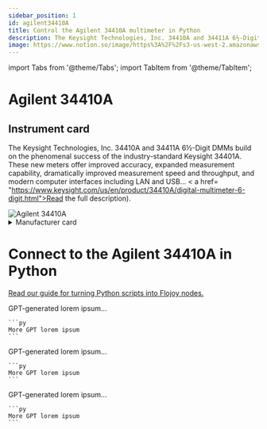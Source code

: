 ```yaml
---
sidebar_position: 1
id: agilent34410A
title: Control the Agilent 34410A multimeter in Python
description: The Keysight Technologies, Inc. 34410A and 34411A 6½-Digit DMMs build on the phenomenal success of the industry-standard Keysight 34401A.
image: https://www.notion.so/image/https%3A%2F%2Fs3-us-west-2.amazonaws.com%2Fsecure.notion-static.com%2Fb52a817b-b172-4d20-8cf1-08d696451b9c%2FUntitled.png
---
```


import Tabs from '@theme/Tabs';
import TabItem from '@theme/TabItem';

# Agilent 34410A

## Instrument card

<div style={{ width: '50%', float: 'left', clear: 'left' }}>
  
The Keysight Technologies, Inc. 34410A and 34411A 6½-Digit DMMs build on the phenomenal success of the industry-standard Keysight 34401A. These new meters offer improved accuracy, expanded measurement capability, dramatically improved measurement speed and throughput, and modern computer interfaces including LAN and USB… < a href=
"https://www.keysight.com/us/en/product/34410A/digital-multimeter-6-digit.html">Read the full description</a>).
</div>


<div style={{ width: '50%', float: 'right', clear: 'right' }}>
<img src="https://www.notion.so/image/https%3A%2F%2Fs3-us-west-2.amazonaws.com%2Fsecure.notion-static.com%2Fb52a817b-b172-4d20-8cf1-08d696451b9c%2FUntitled.png?table=block&id=dc89b78d-1d75-4a66-b3ec-381c4420f4cd&spaceId=207738b8-4752-4ab2-a742-7dbc10e396de&width=2000&userId=08a15830-3f2c-4a80-81c6-c0abae485b5d&cache=v2" alt="Agilent 34410A" />
</div>

<div style={{ display: 'block' }}>

<details><summary>Manufacturer card</summary>
  
<div style={{ width: '50%', float: 'left', clear: 'left' }}>
<i>Keysight Technologies, or Keysight, is an American company that manufactures electronics test and measurement equipment and software.</i> 
<a href="https://www.keysight.com/us/en/home.html">Website.</a>
<ul>
  <li>Headquarters: USA</li>
  <li>Yearly revenue: (USD): $5,420M</li>
</ul>
</div>

<div style={{ width: '50%', float: 'right', clear: 'right' }}>
<img src="https://www.notion.so/image/https%3A%2F%2Fs3-us-west-2.amazonaws.com%2Fsecure.notion-static.com%2F45b1e4f7-838c-4beb-8806-10d728fd191e%2FUntitled.png?table=block&id=fe3d0aee-491a-4624-8d07-c3a3ee7bf6a7&spaceId=207738b8-4752-4ab2-a742-7dbc10e396de&width=2000&userId=08a15830-3f2c-4a80-81c6-c0abae485b5d&cache=v2" alt="Keysight" />
</div>

</details>

</div>

# Connect to the Agilent 34410A in Python

[Read our guide for turning Python scripts into Flojoy nodes.](https://docs.flojoy.ai/custom-nodes/creating-custom-node/)

<Tabs>
  <TabItem value="PyMeasure" label="PyMeasure" default>
    GPT-generated lorem ipsum...
        
    ```py
    More GPT lorem ipsum
    ```
  </TabItem>
  
  <TabItem value="QCodes" label="QCodes">  
    GPT-generated lorem ipsum...
        
    ```py
    More GPT lorem ipsum
    ```
  </TabItem>

  <TabItem value="InstrumentKit" label="InstrumentKit">
    GPT-generated lorem ipsum...
        
    ```py
    More GPT lorem ipsum
    ```
  </TabItem>
</Tabs>
